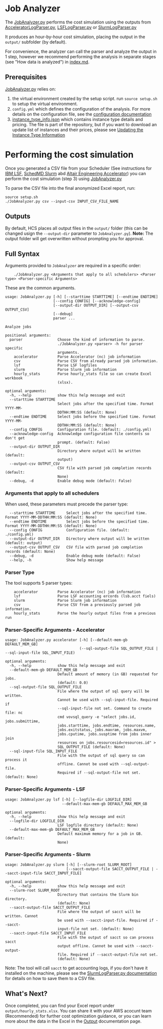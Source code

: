 # Job Analyzer

The [JobAnalyzer.py](https://github.com/aws-samples/hpc-cost-simulator/blob/main/JobAnalyzer.py) performs the cost simulation using the outputs from
[AcceleratorLogParser.py](https://github.com/aws-samples/hpc-cost-simulator/blob/main/AcceleratorLogParser.py),
[LSFLogParser.py](https://github.com/aws-samples/hpc-cost-simulator/blob/main/LSFLogParser.py) or
[SlurmLogParser.py](https://github.com/aws-samples/hpc-cost-simulator/blob/main/SlurmLogParser.py)

It produces an hour-by-hour cost simulation, placing the output in the `output/` subfolder (by default).

For convenience, the analyzer can call the parser and analyze the output in 1 step, however we recommend performing the analysis in separate stages (see "How data is analyzed") in [index.md](index.md).

## Prerequisites

[JobAnalyzer.py](https://github.com/aws-samples/hpc-cost-simulator/blob/main/JobAnalyzer.py) relies on:

1. the virtual environment created by the setup script. run `source setup.sh` to setup the virtual environment.
2. `config.yml` which defines the configuration of the analysis.
For more details on the configuration file, see the [configuration documentation](config.md)
3. [instance_type_info.json](https://github.com/aws-samples/hpc-cost-simulator/blob/main/instance_type_info.json) which contains instance type details and pricing.
The file is part of the repository, but if you want to download an update list of instances and their prices, please see [Updating the Instance Type Information](UpdateInstanceDatabase.md)

# Performing the cost simulation
Once you generated a CSV file from your Scheduler (See instructions for [IBM LSF](LSFLogParser.md), [SchedMD Slurm](SlurmLogParser.md) abd [Altair Engineering Accelerator](AcceleratorLogParser.md)) you can perform the cost simulation (step 3) using [JobAnalyzer.py](https://github.com/aws-samples/hpc-cost-simulator/blob/main/JobAnalyzer.py)

To parse the CSV file into the final anonymized Excel report, run:
```
source setup.sh
./JobAnalyzer.py csv --input-csv INPUT_CSV_FILE_NAME
```

## Outputs

By default, HCS places all output files in the `output/` folder (this can be changed usign the `--output-dir` parameter to `JobAnalyzer.py`).
**Note:** The output folder will get overwritten without prompting you for approval.

## Full Syntax
Arguments provided to `JobAnalyzer` are required in a specific order:

```
    ./JobAnalyzer.py <Arguments that apply to all schedulers> <Parser type> <Parser-specific Arguments>
```

These are the common arguments.

```
usage: JobAnalyzer.py [-h] [--starttime STARTTIME] [--endtime ENDTIME]
                      [--config CONFIG] [--acknowledge-config]
                      [--output-dir OUTPUT_DIR] [--output-csv OUTPUT_CSV]
                      [--debug]
                      parser ...

Analyze jobs

positional arguments:
  parser                Choose the kind of information to parse.
                        ./JobAnalyzer.py <parser> -h for parser specific
                        arguments.
    accelerator         Parse Accelerator (nc) job information
    csv                 Parse CSV from already parsed job information.
    lsf                 Parse LSF logfiles
    slurm               Parse Slurm job information
    hourly_stats        Parse hourly_stats file so can create Excel workbook
                        (xlsx).

optional arguments:
  -h, --help            show this help message and exit
  --starttime STARTTIME
                        Select jobs after the specified time. Format YYYY-MM-
                        DDTHH:MM:SS (default: None)
  --endtime ENDTIME     Select jobs before the specified time. Format YYYY-MM-
                        DDTHH:MM:SS (default: None)
  --config CONFIG       Configuration file. (default: ./config.yml)
  --acknowledge-config  Acknowledge configuration file contents so don't get
                        prompt. (default: False)
  --output-dir OUTPUT_DIR
                        Directory where output will be written (default:
                        output)
  --output-csv OUTPUT_CSV
                        CSV file with parsed job completion records (default:
                        None)
  --debug, -d           Enable debug mode (default: False)
```

### Arguments that apply to all schedulers

When used, these parameters must precede the parser type:

```
  --starttime STARTTIME     Select jobs after the specified time. Format YYYY-MM-DDTHH:MM:SS (default: None)
  --endtime ENDTIME         Select jobs before the specified time. Format YYYY-MM-DDTHH:MM:SS (default: None)
  --config CONFIG           Configuration file. (default: ./config.yml)
  --output-dir OUTPUT_DIR   Directory where output will be written (default: output)
  --output-csv OUTPUT_CSV   CSV file with parsed job completion records (default: None)
  --debug, -d               Enable debug mode (default: False)
  --help, -h                Show help message
```

###  Parser Type

The tool supports 5 parser types:

```
    accelerator         Parse Accelerator (nc) job information
    lsf                 Parse LSF accounting ercords (lsb.acct fiels)
    slurm               Parse Slurm job information
    csv                 Parse CSV from a previously parsed job information.
    hourly_stats        Parse the hourly output files from a previous run
```

### Parser-Specific Arguments - Accelerator

```
usage: JobAnalyzer.py accelerator [-h] [--default-mem-gb DEFAULT_MEM_GB]
                                  (--sql-output-file SQL_OUTPUT_FILE | --sql-input-file SQL_INPUT_FILE)

optional arguments:
  -h, --help            show this help message and exit
  --default-mem-gb DEFAULT_MEM_GB
                        Default amount of memory (in GB) requested for jobs.
                        (default: 0.0)
  --sql-output-file SQL_OUTPUT_FILE
                        File where the output of sql query will be written.
                        Cannot be used with --sql-input-file. Required if
                        --sql-input-file not set. Command to create file: nc
                        cmd vovsql_query -e "select jobs.id, jobs.submittime,
                        jobs.starttime, jobs.endtime, resources.name,
                        jobs.exitstatus, jobs.maxram, jobs.maxvm,
                        jobs.cputime, jobs.susptime from jobs inner join
                        resources on jobs.resourcesid=resources.id" >
                        SQL_OUTPUT_FILE (default: None)
  --sql-input-file SQL_INPUT_FILE
                        File with the output of sql query so can process it
                        offline. Cannot be used with --sql-output-file.
                        Required if --sql-output-file not set. (default: None)
```

### Parser-Specific Arguments - LSF

```
usage: JobAnalyzer.py lsf [-h] [--logfile-dir LOGFILE_DIR]
                          --default-max-mem-gb DEFAULT_MAX_MEM_GB

optional arguments:
  -h, --help            show this help message and exit
  --logfile-dir LOGFILE_DIR
                        LSF logfile directory (default: None)
  --default-max-mem-gb DEFAULT_MAX_MEM_GB
                        Default maximum memory for a job in GB. (default:
                        None)
```

### Parser-Specific Arguments - Slurm

```
usage: JobAnalyzer.py slurm [-h] [--slurm-root SLURM_ROOT]
                            [--sacct-output-file SACCT_OUTPUT_FILE | --sacct-input-file SACCT_INPUT_FILE]

optional arguments:
  -h, --help            show this help message and exit
  --slurm-root SLURM_ROOT
                        Directory that contains the Slurm bin directory.
                        (default: None)
  --sacct-output-file SACCT_OUTPUT_FILE
                        File where the output of sacct will be written. Cannot
                        be used with --sacct-input-file. Required if --sacct-
                        input-file not set. (default: None)
  --sacct-input-file SACCT_INPUT_FILE
                        File with the output of sacct so can process sacct
                        output offline. Cannot be used with --sacct-output-
                        file. Required if --sacct-output-file not set.
                        (default: None)
```

Note: The tool will call `sacct` to get accounting logs, if you don't have it installed on the machine, please see the [SlurmLogParser.py documentation](SlurmLogParser.md) for details on how to save them to a CSV file.


## What's Next?
Once completed, you can find your Excel report under `output/hourly_stats.xlsx`. You can share it with your AWS acocunt team (Recommended) for further cost optimization guidance, or you can learn more about the data in the Excel in the [Output](Output.md) documentation page.
